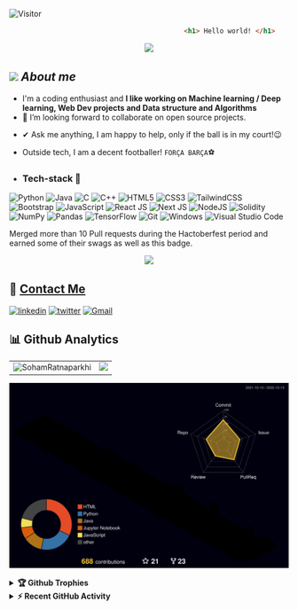 ![Visitor](https://visitor-badge.laobi.icu/badge?page_id=SohamRatnaparkhi.repoName)


<!-- https://raw.githubusercontent.com/MartinHeinz/MartinHeinz/master/wave.gif 

<h1> <img src = "https://github.com/SohamRatnaparkhi/SohamRatnaparkhi/blob/main/.gif/giphy.gif" height="50"> Hello all! <img src = "https://github.com/SohamRatnaparkhi/SohamRatnaparkhi/blob/main/.gif/giphy.gif" height="50"> </h1> -->

``` html
                                     		<h1> Hello world! </h1>
```
<p align=center>
<img src="https://user-images.githubusercontent.com/92905626/194618912-b6dec2bd-7515-44f8-b70a-69e8099aeba4.gif" height="400" >
</p>
<!-- <h3>Soham here!</h3>  https://user-images.githubusercontent.com/92905626/167291814-f469ad75-182b-42dd-a631-c3a7df977884.jpg 
<img src="https://user-images.githubusercontent.com/92905626/194618912-b6dec2bd-7515-44f8-b70a-69e8099aeba4.gif" height="400" >

![image](https://user-images.githubusercontent.com/92905626/195813947-3ed0b9ef-7d83-4aba-b4b4-62924e0db510.png)-->
<!-- <img src="https://media.giphy.com/media/qgQUggAC3Pfv687qPC/giphy.gif" height="140"  /> -->
<!-- ![I love coding](https://media.giphy.com/media/qgQUggAC3Pfv687qPC/giphy.gif) -->

<!-- 🔍 [Personal Portfolio website](https://sohamratnaparkhi.github.io/PersonalWebsite_SohamR/)
<br>
📑 [Personal CV](https://sohamratnaparkhi.github.io/SohamR_cv/) -->

## <img src="https://media.giphy.com/media/ObNTw8Uzwy6KQ/giphy.gif" width="30">&nbsp;***About me***

- I'm  a coding enthusiast and 
**I like working on Machine learning / Deep learning, Web Dev projects and Data structure and Algorithms**
- 👯 I’m looking forward to collaborate on open source projects.
<!--  - I like participating in coding contests. <br>
    <a href="https://www.codechef.com/users/soham_r">![CodeChef](https://img.shields.io/badge/CodeChef-%23964B00.svg?style=for-the-badge&logo=CodeChef&logoColor=white) </a>
    <a href="https://leetcode.com/Soham_R/">![LeetCode](https://img.shields.io/badge/LeetCode-000000?style=for-the-badge&logo=LeetCode&logoColor=#d16c06)</a>
    <a href="https://www.hackerrank.com/soham_ratnapark1">![HackerRank](https://img.shields.io/badge/-Hackerrank-2EC866?style=for-the-badge&logo=HackerRank&logoColor=white)</a> -->
- ✔ Ask me anything, I am happy to help, only if the ball is in my court!😉<br>
- Outside tech, I am a decent footballer! `FORÇA BARÇA`⚽

- <h3> Tech-stack 📜</h3>
<!-- 	1.  Python <br>
	2.  Java <br>
	3.  C / C++ <br>
	4.  HTML, CSS, JS, Bootstrap <br>
	5.  Markdown <br>
	6.  Git and GitHub <br>
	7.  VS Code <br>
	8.  Kotlin <br> 
| General coding | ![Python](https://img.shields.io/badge/python-3670A0?style=for-the-badge&logo=python&logoColor=ffdd54) | ![Java](https://img.shields.io/badge/java-%23ED8B00.svg?style=for-the-badge&logo=java&logoColor=white)| ![C++](https://img.shields.io/badge/c++-%2300599C.svg?style=for-the-badge&logo=c%2B%2B&logoColor=white)|![C](https://img.shields.io/badge/-%2300599C.svg?style=for-the-badge&logo=c&logoColor=white)|
|:---|:---:|:---:|:----:|:--------:|
| **Web Dev.**| ![HTML5](https://img.shields.io/badge/html5-%23E34F26.svg?style=for-the-badge&logo=html5&logoColor=white) | ![CSS3](https://img.shields.io/badge/css3-%231572B6.svg?style=for-the-badge&logo=css3&logoColor=white) |![Bootstrap](https://img.shields.io/badge/bootstrap-%23563D7C.svg?style=for-the-badge&logo=bootstrap&logoColor=white)|![JavaScript](https://img.shields.io/badge/javascript-%23323330.svg?style=for-the-badge&logo=javascript&logoColor=%23F7DF1E)|
|**AI/ ML**|![NumPy](https://img.shields.io/badge/numpy-%23013243.svg?style=for-the-badge&logo=numpy&logoColor=white)|![Pandas](https://img.shields.io/badge/pandas-%23150458.svg?style=for-the-badge&logo=pandas&logoColor=white)|![TensorFlow](https://img.shields.io/badge/TensorFlow-%23FF6F00.svg?style=for-the-badge&logo=TensorFlow&logoColor=white)|![scikit-learn](https://img.shields.io/badge/scikit--learn-%23F7931E.svg?style=for-the-badge&logo=scikit-learn&logoColor=white)|
|**Others**| ![Git](https://img.shields.io/badge/git-%23F05033.svg?style=for-the-badge&logo=git&logoColor=white) | ![Windows](https://img.shields.io/badge/Windows-0078D6?style=for-the-badge&logo=windows&logoColor=white) |![Linux](https://img.shields.io/badge/Ubuntu-E95420?style=for-the-badge&logo=ubuntu&logoColor=white)|![Visual Studio Code](https://img.shields.io/badge/Visual%20Studio%20Code-0078d7.svg?style=for-the-badge&logo=visual-studio-code&logoColor=white)
-->

![Python](https://img.shields.io/badge/python-3670A0?style=for-the-badge&logo=python&logoColor=ffdd54)
![Java](https://img.shields.io/badge/java-%23ED8B00.svg?style=for-the-badge&logo=java&logoColor=white)
![C](https://img.shields.io/badge/c-%2300599C.svg?style=for-the-badge&logo=c&logoColor=white)
![C++](https://img.shields.io/badge/c++-%2300599C.svg?style=for-the-badge&logo=c%2B%2B&logoColor=white)
![HTML5](https://img.shields.io/badge/html5-%23E34F26.svg?style=for-the-badge&logo=html5&logoColor=white)
![CSS3](https://img.shields.io/badge/css3-%231572B6.svg?style=for-the-badge&logo=css3&logoColor=white)
![TailwindCSS](https://img.shields.io/badge/tailwindcss-%2338B2AC.svg?style=for-the-badge&logo=tailwind-css&logoColor=white)
![Bootstrap](https://img.shields.io/badge/bootstrap-%23563D7C.svg?style=for-the-badge&logo=bootstrap&logoColor=white)
![JavaScript](https://img.shields.io/badge/javascript-%23323330.svg?style=for-the-badge&logo=javascript&logoColor=%23F7DF1E)
![React JS](https://img.shields.io/badge/React.js-20232A?style=for-the-badge&logo=react&logoColor=61DAFB) 
![Next JS](https://img.shields.io/badge/Next.JS-black?style=for-the-badge&logo=next.js&logoColor=white) 
![NodeJS](https://img.shields.io/badge/node.js-6DA55F?style=for-the-badge&logo=node.js&logoColor=white)
![Solidity](https://img.shields.io/badge/Solidity-%23363636.svg?style=for-the-badge&logo=solidity&logoColor=white)
![NumPy](https://img.shields.io/badge/numpy-%23013243.svg?style=for-the-badge&logo=numpy&logoColor=white)
![Pandas](https://img.shields.io/badge/pandas-%23150458.svg?style=for-the-badge&logo=pandas&logoColor=white)
![TensorFlow](https://img.shields.io/badge/TensorFlow-%23FF6F00.svg?style=for-the-badge&logo=TensorFlow&logoColor=white)
![Git](https://img.shields.io/badge/git-%23F05033.svg?style=for-the-badge&logo=git&logoColor=white)
![Windows](https://img.shields.io/badge/Windows-0078D6?style=for-the-badge&logo=windows&logoColor=white)
![Visual Studio Code](https://img.shields.io/badge/Visual%20Studio%20Code-0078d7.svg?style=for-the-badge&logo=visual-studio-code&logoColor=white)

Merged more than 10 Pull requests during the Hactoberfest period and earned some of their swags as well as this badge.
<center>
 <img src = "https://user-images.githubusercontent.com/92905626/195105859-4dd9a4f8-09fa-42b9-a9d1-97c321ca8521.png" height="150">
</center>

## 🔗 [Contact Me](http://linkfree.eddiehub.org/SohamRatnaparkhi)

[![linkedin](https://img.shields.io/badge/linkedin-0A66C2?style=for-the-badge&logo=linkedin&logoColor=white)](https://www.linkedin.com/in/soham-ratnaparkhi-3a3775ab/)
[![twitter](https://img.shields.io/badge/twitter-1DA1F2?style=for-the-badge&logo=twitter&logoColor=white)](https://twitter.com/SohamR_7113)
<a href="soham.ratnaparkhi@gmail.com">![Gmail](https://img.shields.io/badge/Gmail-D14836?style=for-the-badge&logo=gmail&logoColor=white)</a>


## 📊 Github Analytics
 <table>
  <tr>
   
<td><img src="https://github-readme-streak-stats.herokuapp.com/?user=SohamRatnaparkhi&theme=algolia" alt="SohamRatnaparkhi"/>
    <td><img src="https://github-readme-stats.vercel.app/api?username=SohamRatnaparkhi&count_private=true&show_icons=true&theme=algolia" /></td>
  </tr>
</table>


 <!-- <p align="center">
	  <img src="https://github-readme-stats.vercel.app/api/top-langs?username=SohamRatnaparkhi&langs_count=10&show_icons=true&locale=en&layout=compact&theme=algolia" alt="SohamRatnaparkhi" height="192px" width="600px"/>
  <br/>
  <b>Note:</b> Top languages is only a metric of the languages my public code consists of and doesn't reflect experience or skill level. -->
  </p> 
  
![](./profile-3d-contrib/profile-night-rainbow.svg)

<details>
   <summary><b>🏆 Github Trophies</b></summary>
<br>

[![trophy](https://github-profile-trophy.vercel.app/?username=SohamRatnaparkhi&theme=onedark&row=1&column=6&margin-w=30)](https://github.com/ryo-ma/github-profile-trophy)
</details>
<details>
  <summary><b>⚡ Recent GitHub Activity</b></summary>
  <br/>
  
   <a href="https://github.com/SohamRatnaparkhi"><img alt="SohamRatnaparkhi's Activity Graph" src="https://activity-graph.herokuapp.com/graph?username=SohamRatnaparkhi&custom_title=SohamRatnaparkhi's%20Contribution%20Graph&theme=react-dark" /></a>
  <br/> 
</details>

